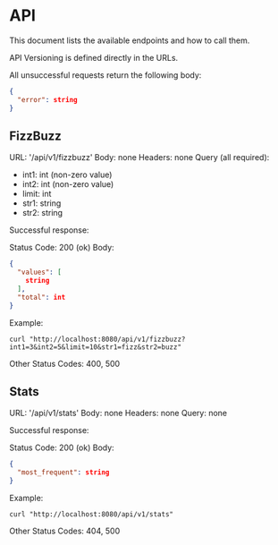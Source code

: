 # API

This document lists the available endpoints and how to call them.

API Versioning is defined directly in the URLs. 

All unsuccessful requests return the following body:

```json
{
  "error": string
}
```

## FizzBuzz

URL: '/api/v1/fizzbuzz'
Body: none
Headers: none
Query (all required):

- int1: int (non-zero value)
- int2: int (non-zero value)
- limit: int
- str1: string
- str2: string

Successful response:

Status Code: 200 (ok)
Body:

```json
{
  "values": [
    string
  ],
  "total": int
}
```

Example:

```shell
curl "http://localhost:8080/api/v1/fizzbuzz?int1=3&int2=5&limit=10&str1=fizz&str2=buzz"
```

Other Status Codes: 400, 500

## Stats

URL: '/api/v1/stats'
Body: none
Headers: none
Query: none

Successful response:

Status Code: 200 (ok)
Body:

```json
{
  "most_frequent": string
}
```

Example:

```shell
curl "http://localhost:8080/api/v1/stats"
```

Other Status Codes: 404, 500
